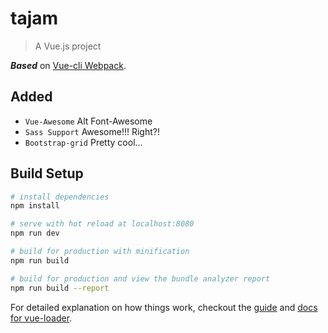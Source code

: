 # tajam

> A Vue.js project

***Based*** on [Vue-cli Webpack](http://vuejs-templates.github.io/webpack/).

## Added

- `Vue-Awesome` Alt Font-Awesome
- `Sass Support` Awesome!!! Right?!
- `Bootstrap-grid` Pretty cool...

## Build Setup

``` bash
# install dependencies
npm install

# serve with hot reload at localhost:8080
npm run dev

# build for production with minification
npm run build

# build for production and view the bundle analyzer report
npm run build --report
```

For detailed explanation on how things work, checkout the [guide](http://vuejs-templates.github.io/webpack/) and [docs for vue-loader](http://vuejs.github.io/vue-loader).
